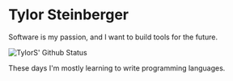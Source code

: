 # Tylor Steinberger

Software is my passion, and I want to build tools for the future.

![TylorS' Github Status](https://github-readme-stats.vercel.app/api?username=TylorS&count_private=true)

These days I'm mostly learning to write programming languages.

